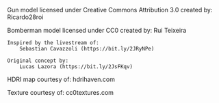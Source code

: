 
Gun model licensed under Creative Commons Attribution 3.0 created by:
	Ricardo28roi

Bomberman model licensed under CC0 created by:
	Rui Teixeira

	Inspired by the livestream of:
		Sebastian Cavazzoli (https://bit.ly/2JRyNPe)

	Original concept by:
		Lucas Lazora (https://bit.ly/2JsFKqv)

HDRI map courtesy of:
	hdrihaven.com

Texture courtesy of:
	cc0textures.com
